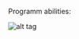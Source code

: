 Programm abilities:

![alt tag](https://cdn.discordapp.com/attachments/639903715238739968/759716823481450516/unknown.png "Описание будет тут")​
